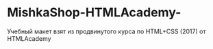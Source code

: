 # MishkaShop-HTMLAcademy-
Учебный макет взят из продвинутого курса по HTML+CSS (2017) от HTMLAcademy
